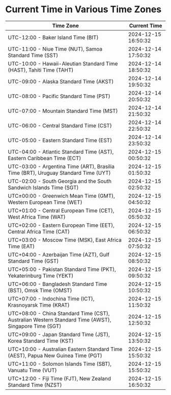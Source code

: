 # Current Time in Various Time Zones

| Time Zone | Current Time |
|-----------|--------------|
| UTC-12:00 - Baker Island Time (BIT) | 2024-12-15 16:50:32 |
| UTC-11:00 - Niue Time (NUT), Samoa Standard Time (SST) | 2024-12-14 17:50:32 |
| UTC-10:00 - Hawaii-Aleutian Standard Time (HAST), Tahiti Time (TAHT) | 2024-12-14 18:50:32 |
| UTC-09:00 - Alaska Standard Time (AKST) | 2024-12-14 19:50:32 |
| UTC-08:00 - Pacific Standard Time (PST) | 2024-12-14 20:50:32 |
| UTC-07:00 - Mountain Standard Time (MST) | 2024-12-14 21:50:32 |
| UTC-06:00 - Central Standard Time (CST) | 2024-12-14 22:50:32 |
| UTC-05:00 - Eastern Standard Time (EST) | 2024-12-14 23:50:32 |
| UTC-04:00 - Atlantic Standard Time (AST), Eastern Caribbean Time (ECT) | 2024-12-15 00:50:32 |
| UTC-03:00 - Argentina Time (ART), Brasília Time (BRT), Uruguay Standard Time (UYT) | 2024-12-15 01:50:32 |
| UTC-02:00 - South Georgia and the South Sandwich Islands Time (SGT) | 2024-12-15 02:50:32 |
| UTC±00:00 - Greenwich Mean Time (GMT), Western European Time (WET) | 2024-12-15 04:50:32 |
| UTC+01:00 - Central European Time (CET), West Africa Time (WAT) | 2024-12-15 05:50:32 |
| UTC+02:00 - Eastern European Time (EET), Central Africa Time (CAT) | 2024-12-15 06:50:32 |
| UTC+03:00 - Moscow Time (MSK), East Africa Time (EAT) | 2024-12-15 07:50:32 |
| UTC+04:00 - Azerbaijan Time (AZT), Gulf Standard Time (GST) | 2024-12-15 08:50:32 |
| UTC+05:00 - Pakistan Standard Time (PKT), Yekaterinburg Time (YEKT) | 2024-12-15 09:50:32 |
| UTC+06:00 - Bangladesh Standard Time (BST), Omsk Time (OMST) | 2024-12-15 10:50:32 |
| UTC+07:00 - Indochina Time (ICT), Krasnoyarsk Time (KRAT) | 2024-12-15 11:50:32 |
| UTC+08:00 - China Standard Time (CST), Australian Western Standard Time (AWST), Singapore Time (SGT) | 2024-12-15 12:50:32 |
| UTC+09:00 - Japan Standard Time (JST), Korea Standard Time (KST) | 2024-12-15 13:50:32 |
| UTC+10:00 - Australian Eastern Standard Time (AEST), Papua New Guinea Time (PGT) | 2024-12-15 15:50:32 |
| UTC+11:00 - Solomon Islands Time (SBT), Vanuatu Time (VUT) | 2024-12-15 15:50:32 |
| UTC+12:00 - Fiji Time (FJT), New Zealand Standard Time (NZST) | 2024-12-15 16:50:32 |
